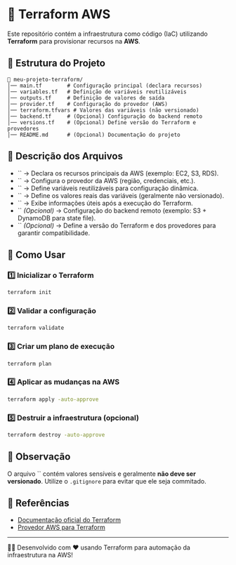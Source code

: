 # 🚀 Terraform AWS

Este repositório contém a infraestrutura como código (IaC) utilizando **Terraform** para provisionar recursos na **AWS**.

## 📂 Estrutura do Projeto

```plaintext
📁 meu-projeto-terraform/
│── main.tf        # Configuração principal (declara recursos)
│── variables.tf   # Definição de variáveis reutilizáveis
│── outputs.tf     # Definição de valores de saída
│── provider.tf    # Configuração do provedor (AWS)
│── terraform.tfvars # Valores das variáveis (não versionado)
│── backend.tf     # (Opcional) Configuração do backend remoto
│── versions.tf    # (Opcional) Define versão do Terraform e provedores
│── README.md      # (Opcional) Documentação do projeto
```

## 📜 Descrição dos Arquivos

- `` → Declara os recursos principais da AWS (exemplo: EC2, S3, RDS).
- `` → Configura o provedor da AWS (região, credenciais, etc.).
- `` → Define variáveis reutilizáveis para configuração dinâmica.
- `` → Define os valores reais das variáveis (geralmente não versionado).
- `` → Exibe informações úteis após a execução do Terraform.
- `` *(Opcional)* → Configuração do backend remoto (exemplo: S3 + DynamoDB para state file).
- `` *(Opcional)* → Define a versão do Terraform e dos provedores para garantir compatibilidade.

## 🚀 Como Usar

### 1️⃣ **Inicializar o Terraform**

```sh
terraform init
```

### 2️⃣ **Validar a configuração**

```sh
terraform validate
```

### 3️⃣ **Criar um plano de execução**

```sh
terraform plan
```

### 4️⃣ **Aplicar as mudanças na AWS**

```sh
terraform apply -auto-approve
```

### 5️⃣ **Destruir a infraestrutura (opcional)**

```sh
terraform destroy -auto-approve
```

## 📌 Observação

O arquivo `` contém valores sensíveis e geralmente **não deve ser versionado**. Utilize o `.gitignore` para evitar que ele seja commitado.

## 📖 Referências

- [Documentação oficial do Terraform](https://developer.hashicorp.com/terraform/docs)
- [Provedor AWS para Terraform](https://registry.terraform.io/providers/hashicorp/aws/latest/docs)

---

👨‍💻 Desenvolvido com ❤️ usando Terraform para automação da infraestrutura na AWS!

